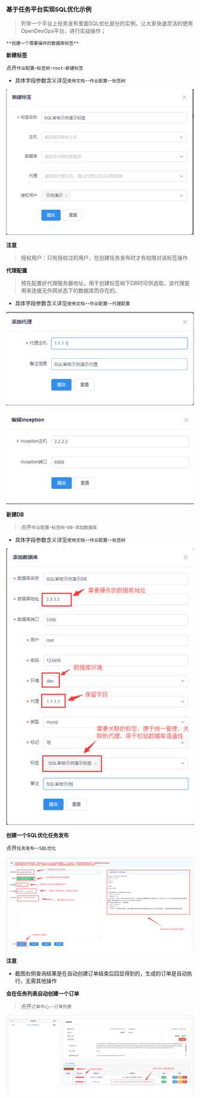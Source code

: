 ### 基于任务平台实现SQL优化示例

> 列举一个平台上任务发布里面SQL优化部分的实例，让大家快速灵活的使用OpenDevOps平台，进行实战操作；

`**创建一个需要操作的数据库标签**`

**新建标签**

点开`作业配置`-`标签树`-`root`-`新建标签`

- 具体字段参数含义详见`使用文档`--`作业配置`--`标签树`

![](./_static/images/create_new_tag_tree.png)

**注意**
>授权用户：只有授权过的用户，在创建任务发布时才有权限对该标签操作


**代理配置**

>预先配置好代理服务器地址，用于创建标签树下DB时可供选取，该代理是用来连接无外网状态下的数据库而存在的。

- 具体字段参数含义详见`使用文档`--`作业配置`--`代理配置`


![](./_static/images/create_new_proxy.png)

![](./_static/images/create_new_inception.png)

**新建DB**

> 点开`作业配置`-`标签树`-`DB`-`添加数据库`

- 具体字段参数含义详见`使用文档`--`作业配置`--`标签树`

![](./_static/images/create_new_db.png)


**创建一个SQL优化任务发布**

点开`任务发布`--`SQL优化`

![](./_static/images/create_new_optimization.png)


**注意**

- 截图右侧查询结果是在自动创建订单结束后回显得到的，生成的订单是自动执行，无需其他操作

**会在任务列表自动创建一个订单**

>点开`订单中心`--`订单列表`

![](./_static/images/optimization_task.png)







